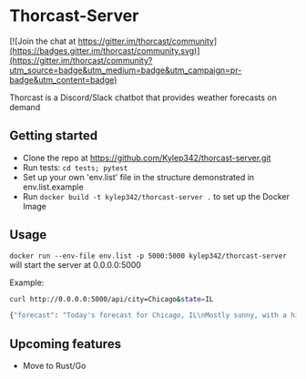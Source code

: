 # Thorcast-Server

[![Join the chat at https://gitter.im/thorcast/community](https://badges.gitter.im/thorcast/community.svg)](https://gitter.im/thorcast/community?utm_source=badge&utm_medium=badge&utm_campaign=pr-badge&utm_content=badge)

Thorcast is a Discord/Slack chatbot that provides weather forecasts on demand

## Getting started
- Clone the repo at https://github.com/Kylep342/thorcast-server.git
- Run tests: `cd tests; pytest`
- Set up your own 'env.list' file in the structure demonstrated in env.list.example
- Run `docker build -t kylep342/thorcast-server .` to set up the Docker Image

## Usage
`docker run --env-file env.list -p 5000:5000 kylep342/thorcast-server` will start the server at 0.0.0.0:5000

Example:

```Bash
curl http://0.0.0.0:5000/api/city=Chicago&state=IL

{"forecast": "Today's forecast for Chicago, IL\nMostly sunny, with a high near 28.\nWind chill values as low as -2.\nWest southwest wind 10 to 20 mph, with gusts as high as 30 mph."}
```

## Upcoming features
- Move to Rust/Go

